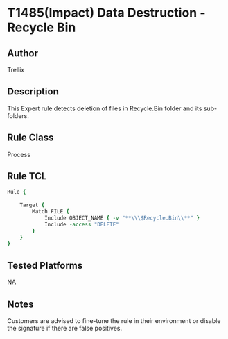 # T1485(Impact) Data Destruction - Recycle Bin

## Author
Trellix

## Description
This Expert rule detects deletion of files in Recycle.Bin folder and its sub-folders.

## Rule Class 
Process

## Rule TCL
```tcl
Rule {
    
    Target {
        Match FILE {
            Include OBJECT_NAME { -v "**\\\$Recycle.Bin\\**" }
            Include -access "DELETE"
        }
    }
}
```

## Tested Platforms
NA

## Notes
Customers are advised to fine-tune the rule in their environment or disable the signature if there are false positives.

